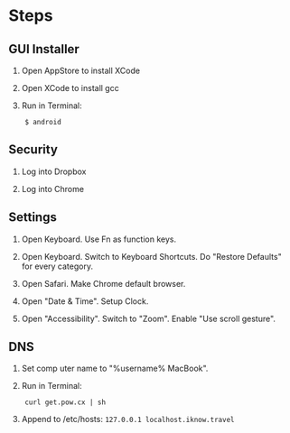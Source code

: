 Steps
=====

GUI Installer
-----------------

1. Open AppStore to install XCode

2. Open XCode to install gcc

3. Run in Terminal:

```
    $ android
```


Security
--------

1. Log into Dropbox

2. Log into Chrome


Settings
--------

1. Open Keyboard. Use Fn as function keys.

2. Open Keyboard. Switch to Keyboard Shortcuts. Do "Restore Defaults" for every category.

3. Open Safari. Make Chrome default browser.

4. Open "Date & Time". Setup Clock.

5. Open "Accessibility". Switch to "Zoom". Enable "Use scroll gesture".

DNS
---

1. Set comp uter name to "%username% MacBook".

2. Run in Terminal:

```
    curl get.pow.cx | sh
```

3. Append to /etc/hosts: `127.0.0.1 localhost.iknow.travel`
